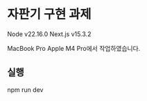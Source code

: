 # 자판기 구현 과제

Node v22.16.0
Next.js v15.3.2

MacBook Pro Apple M4 Pro에서 작업하였습니다.

## 실행

npm run dev
